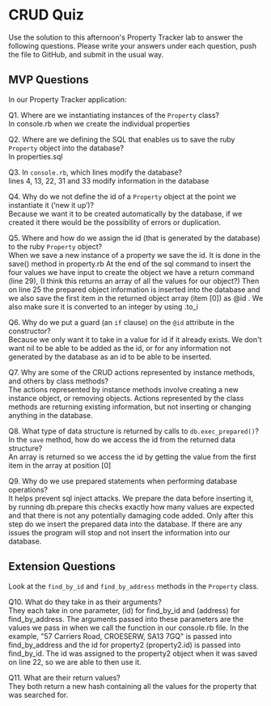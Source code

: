 # CRUD Quiz

Use the solution to this afternoon's Property Tracker lab to answer the following questions. Please write your answers under each question, push the file to GitHub, and submit in the usual way.

## MVP Questions

In our Property Tracker application:

Q1. Where are we instantiating instances of the `Property` class?  
In console.rb when we create the individual properties  

Q2. Where are we defining the SQL that enables us to save the ruby `Property` object into the database?  
In properties.sql  

Q3. In `console.rb`, which lines modify the database?  
lines 4, 13, 22, 31 and 33 modify information in the database  

Q4. Why do we not define the id of a `Property` object at the point we instantiate it (‘new it up’)?  
Because we want it to be created automatically by the database, if we created it there would be the possibility
of errors or duplication.  

Q5. Where and how do we assign the id (that is generated by the database) to the ruby `Property` object?  
When we save a new instance of a property we save the id. It is done in the save() method in property.rb
At the end of the sql command to insert the four values we have input to create the object we have a return command (line 29),
(I think this returns an array of all the values for our object?)
Then on line 25 the prepared object information is inserted into the database and we also save the first item in
the returned object array (item [0]) as @id . We also make sure it is converted to an integer by using .to_i  


Q6. Why do we put a guard (an `if` clause) on the `@id` attribute in the constructor?  
Because we only want it to take in a value for id if it already exists.
We don't want nil to be able to be added as the id, or for any information not generated by the database as an id to be able to be inserted.  

Q7. Why are some of the CRUD actions represented by instance methods, and others by class methods?  
The actions represented by instance methods involve creating a new instance object, or removing objects. Actions represented by the class methods are returning existing information, but not inserting or changing anything in the database.  

Q8. What type of data structure is returned by calls to `db.exec_prepared()`? In the `save` method, how do we access the id from the returned data structure?  
An array is returned so we access the id by getting the value from the first item in the array at position [0]  

Q9. Why do we use prepared statements when performing database operations?  
It helps prevent sql inject attacks. We prepare the data before inserting it, by running db.prepare this checks exactly how many values are expected and that there is not any potentially damaging code added. Only after this step do we insert the prepared data into the database. If there are any issues the program will stop and not insert the information into our database.  

## Extension Questions

Look at the `find_by_id` and `find_by_address` methods in the `Property` class.

Q10. What do they take in as their arguments?  
They each take in one parameter, (id) for find_by_id and (address) for find_by_address. The arguments passed into these parameters are the values we pass in when we call the function in our console.rb file. In the example, "57 Carriers Road, CROESERW, SA13 7GQ" is passed into find_by_address and the id for property2 (property2.id) is passed into find_by_id. The id was assigned to the property2 object when it was saved on line 22, so we are able to then use it.  

Q11. What are their return values?  
They both return a new hash containing all the values for the property that was searched for.  
